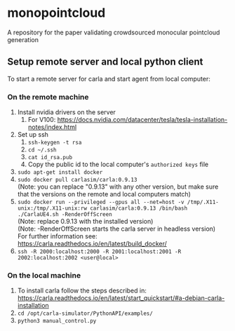 # monopointcloud
A repository for the paper validating crowdsourced monocular pointcloud generation

## Setup remote server and local python client
To start a remote server for carla and start agent from local computer:
### On the remote machine
1. Install nvidia drivers on the server 
   1. For V100: https://docs.nvidia.com/datacenter/tesla/tesla-installation-notes/index.html
2. Set up ssh 
   1. `ssh-keygen -t rsa`
   2. `cd ~/.ssh`
   3. `cat id_rsa.pub`
   4. Copy the public id to the local computer's `authorized keys` file
3. `sudo apt-get install docker`
4. `sudo docker pull carlasim/carla:0.9.13`<br>
(Note: you can replace "0.9.13" with any other version, but make sure that the versions on the remote and local computers match)
5. `sudo docker run --privileged --gpus all --net=host -v /tmp/.X11-unix:/tmp/.X11-unix:rw carlasim/carla:0.9.13 /bin/bash ./CarlaUE4.sh -RenderOffScreen` <br>
(Note: replace 0.9.13 with the installed version)<br>
(Note: -RenderOffScreen starts the carla server in headless version)<br>
For further information see: https://carla.readthedocs.io/en/latest/build_docker/
6. `ssh -R 2000:localhost:2000 -R 2001:localhost:2001 -R 2002:localhost:2002 <user@local>`
### On the local machine
1. To install carla follow the steps described in: https://carla.readthedocs.io/en/latest/start_quickstart/#a-debian-carla-installation 
2. `cd /opt/carla-simulator/PythonAPI/examples/`
3. `python3 manual_control.py`
